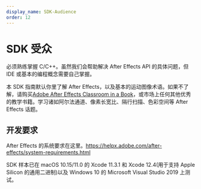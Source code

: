 ```yaml
---
display_name: SDK-Audience
order: 12
---
```


# SDK 受众

必须熟练掌握 C/C++。虽然我们会帮助解决 After Effects API 的具体问题，但IDE 或基本的编程概念需要自己掌握。

本 SDK 指南默认你里了解 After Effects，以及基本的运动图像术语。如果不了解，请购买[Adobe After Effects Classroom in a Book](http://www.adobepress.com/store/adobe-after-effects-cc-classroom-in-a-book-2017-release-9780134665320)，或市场上任何其他优秀的教学书籍。学习诸如阿尔法通道、像素长宽比、隔行扫描、色彩空间等 After Effects 话题。

## 开发要求

After Effects 的系统要求在这里。<https://helpx.adobe.com/after-effects/system-requirements.html>

SDK 样本已在 macOS 10.15/11.0 的 Xcode 11.3.1 和 Xcode 12.4(用于支持 Apple Silicon 的通用二进制)以及 Windows 10 的 Microsoft Visual Studio 2019 上测试。
